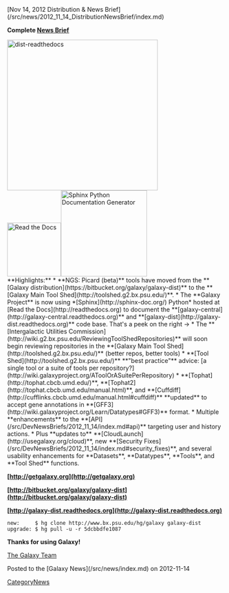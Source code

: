 <div class='newsItemHeader'>[Nov 14, 2012 Distribution & News Brief](/src/news/2012_11_14_DistributionNewsBrief/index.md)</div>

**Complete [News Brief](/src/DevNewsBriefs/2012_11_14/index.md)**
<div class='right'><a href='http://usegalaxy.org'><img src="/src/images/NewsGraphics/2012_11_14_dist-readthedocs.png" alt="dist-readthedocs" width="350" /></a><br /><a href='http://readthedocs.org'><img src="/src/images/Logos/ReadTheDocsLogo.png" alt="Read the Docs" width="125" /></a><a href='http://sphinx-doc.org/'><img src="/src/images/Logos/SphinxLogo333.png" alt="Sphinx Python Documentation Generator" width="200" /></a></div>
**Highlights:**
* **NGS: Picard (beta)** tools have moved from the **[Galaxy distribution](https://bitbucket.org/galaxy/galaxy-dist)** to the **[Galaxy Main Tool Shed](http://toolshed.g2.bx.psu.edu/)**.
* The **Galaxy Project** is now using *[Sphinx](http://sphinx-doc.org/) Python* hosted at [Read the Docs](http://readthedocs.org) to document the **[galaxy-central](http://galaxy-central.readthedocs.org)** and **[galaxy-dist](http://galaxy-dist.readthedocs.org)** code base. That's a peek on the right &rarr;
* The **[Intergalactic Utilities Commission](http://wiki.g2.bx.psu.edu/ReviewingToolShedRepositories)** will soon begin reviewing repositories in the **[Galaxy Main Tool Shed](http://toolshed.g2.bx.psu.edu/)** (better repos, better tools)
* **[Tool Shed](http://toolshed.g2.bx.psu.edu/)** **"best practice"** advice: [a single tool or a suite of tools per repository?](http://wiki.galaxyproject.org/AToolOrASuitePerRepository)
* **[Tophat](http://tophat.cbcb.umd.edu/)**, **[Tophat2](http://tophat.cbcb.umd.edu/manual.html)**, and **[Cuffdiff](http://cufflinks.cbcb.umd.edu/manual.html#cuffdiff)** **updated** to accept gene annotations in **[GFF3](http://wiki.galaxyproject.org/Learn/Datatypes#GFF3)** format.
* Multiple **enhancements** to the **[API](/src/DevNewsBriefs/2012_11_14/index.md#api)** targeting user and history actions.
* Plus **updates to** **[CloudLaunch](http://usegalaxy.org/cloud)**, new **[Security Fixes](/src/DevNewsBriefs/2012_11_14/index.md#security_fixes)**, and several usability enhancements for **Datasets**, **Datatypes**, **Tools**, and **Tool Shed** functions.

**[http://getgalaxy.org](http://getgalaxy.org)**

**[http://bitbucket.org/galaxy/galaxy-dist](http://bitbucket.org/galaxy/galaxy-dist)**

**[http://galaxy-dist.readthedocs.org](http://galaxy-dist.readthedocs.org)**

```
new:     $ hg clone http://www.bx.psu.edu/hg/galaxy galaxy-dist
upgrade: $ hg pull -u -r 5dcbbdfe1087
```


**Thanks for using Galaxy!**

[The Galaxy Team](/src/GalaxyTeam/index.md)

<div class='newsItemFooter'>Posted to the [Galaxy News](/src/news/index.md) on 2012-11-14</div>

[CategoryNews](/src/CategoryNews/index.md)
